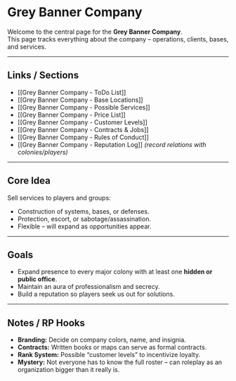 # Grey Banner Company

Welcome to the central page for the **Grey Banner Company**.  
This page tracks everything about the company – operations, clients, bases, and services.

---

## Links / Sections

- [[Grey Banner Company - ToDo List]]
- [[Grey Banner Company - Base Locations]]
- [[Grey Banner Company - Possible Services]]
- [[Grey Banner Company - Price List]]
- [[Grey Banner Company - Customer Levels]]
- [[Grey Banner Company - Contracts & Jobs]]
- [[Grey Banner Company - Rules of Conduct]]
- [[Grey Banner Company - Reputation Log]] _(record relations with colonies/players)_

---

## Core Idea

Sell services to players and groups:

- Construction of systems, bases, or defenses.  
- Protection, escort, or sabotage/assassination.
- Flexible – will expand as opportunities appear.

---

## Goals

- Expand presence to every major colony with at least one **hidden or public office**.
- Maintain an aura of professionalism and secrecy.
- Build a reputation so players seek us out for solutions.

---

## Notes / RP Hooks

- **Branding:** Decide on company colors, name, and insignia.    
- **Contracts:** Written books or maps can serve as formal contracts.
- **Rank System:** Possible “customer levels” to incentivize loyalty.
- **Mystery:** Not everyone has to know the full roster – can roleplay as an organization bigger than it really is.